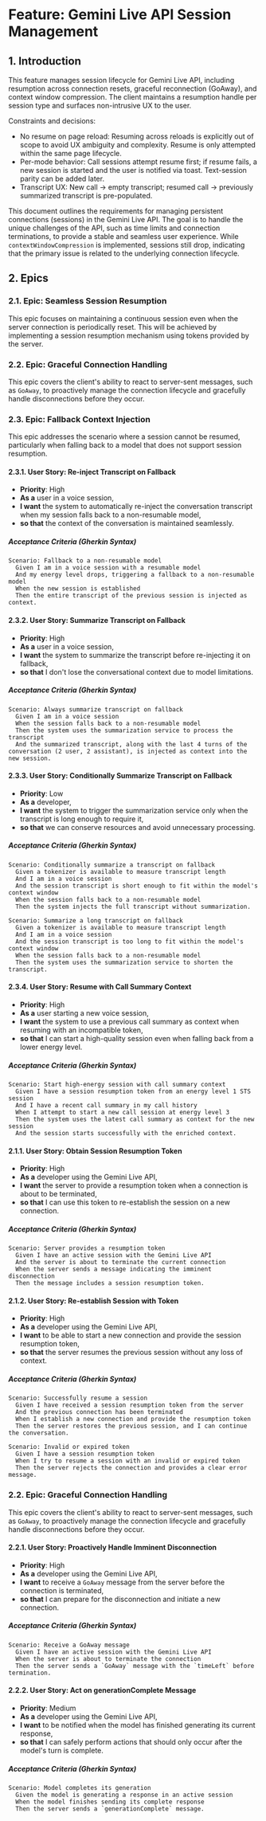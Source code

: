 # Feature: Gemini Live API Session Management

## 1. Introduction
This feature manages session lifecycle for Gemini Live API, including resumption across connection resets, graceful reconnection (GoAway), and context window compression. The client maintains a resumption handle per session type and surfaces non-intrusive UX to the user.

Constraints and decisions:
- No resume on page reload: Resuming across reloads is explicitly out of scope to avoid UX ambiguity and complexity. Resume is only attempted within the same page lifecycle.
- Per-mode behavior: Call sessions attempt resume first; if resume fails, a new session is started and the user is notified via toast. Text-session parity can be added later.
- Transcript UX: New call -> empty transcript; resumed call -> previously summarized transcript is pre-populated.

This document outlines the requirements for managing persistent connections (sessions) in the Gemini Live API. The goal is to handle the unique challenges of the API, such as time limits and connection terminations, to provide a stable and seamless user experience. While `contextWindowCompression` is implemented, sessions still drop, indicating that the primary issue is related to the underlying connection lifecycle.

## 2. Epics

### 2.1. Epic: Seamless Session Resumption
This epic focuses on maintaining a continuous session even when the server connection is periodically reset. This will be achieved by implementing a session resumption mechanism using tokens provided by the server.

### 2.2. Epic: Graceful Connection Handling
This epic covers the client's ability to react to server-sent messages, such as `GoAway`, to proactively manage the connection lifecycle and gracefully handle disconnections before they occur.

### 2.3. Epic: Fallback Context Injection
This epic addresses the scenario where a session cannot be resumed, particularly when falling back to a model that does not support session resumption.

#### 2.3.1. User Story: Re-inject Transcript on Fallback
- **Priority**: High
- **As a** user in a voice session,
- **I want** the system to automatically re-inject the conversation transcript when my session falls back to a non-resumable model,
- **so that** the context of the conversation is maintained seamlessly.

##### Acceptance Criteria (Gherkin Syntax)
```gherkin
Scenario: Fallback to a non-resumable model
  Given I am in a voice session with a resumable model
  And my energy level drops, triggering a fallback to a non-resumable model
  When the new session is established
  Then the entire transcript of the previous session is injected as context.
```

#### 2.3.2. User Story: Summarize Transcript on Fallback
- **Priority**: High
- **As a** user in a voice session,
- **I want** the system to summarize the transcript before re-injecting it on fallback,
- **so that** I don't lose the conversational context due to model limitations.

##### Acceptance Criteria (Gherkin Syntax)
```gherkin
Scenario: Always summarize transcript on fallback
  Given I am in a voice session
  When the session falls back to a non-resumable model
  Then the system uses the summarization service to process the transcript
  And the summarized transcript, along with the last 4 turns of the conversation (2 user, 2 assistant), is injected as context into the new session.
```

#### 2.3.3. User Story: Conditionally Summarize Transcript on Fallback
- **Priority**: Low
- **As a** developer,
- **I want** the system to trigger the summarization service only when the transcript is long enough to require it,
- **so that** we can conserve resources and avoid unnecessary processing.

##### Acceptance Criteria (Gherkin Syntax)
```gherkin
Scenario: Conditionally summarize a transcript on fallback
  Given a tokenizer is available to measure transcript length
  And I am in a voice session
  And the session transcript is short enough to fit within the model's context window
  When the session falls back to a non-resumable model
  Then the system injects the full transcript without summarization.

Scenario: Summarize a long transcript on fallback
  Given a tokenizer is available to measure transcript length
  And I am in a voice session
  And the session transcript is too long to fit within the model's context window
  When the session falls back to a non-resumable model
  Then the system uses the summarization service to shorten the transcript.
```

#### 2.3.4. User Story: Resume with Call Summary Context
- **Priority**: High
- **As a** user starting a new voice session,
- **I want** the system to use a previous call summary as context when resuming with an incompatible token,
- **so that** I can start a high-quality session even when falling back from a lower energy level.

##### Acceptance Criteria (Gherkin Syntax)
```gherkin
Scenario: Start high-energy session with call summary context
  Given I have a session resumption token from an energy level 1 STS session
  And I have a recent call summary in my call history
  When I attempt to start a new call session at energy level 3
  Then the system uses the latest call summary as context for the new session
  And the session starts successfully with the enriched context.
```

#### 2.1.1. User Story: Obtain Session Resumption Token
- **Priority**: High
- **As a** developer using the Gemini Live API,
- **I want** the server to provide a resumption token when a connection is about to be terminated,
- **so that** I can use this token to re-establish the session on a new connection.

##### Acceptance Criteria (Gherkin Syntax)
```gherkin
Scenario: Server provides a resumption token
  Given I have an active session with the Gemini Live API
  And the server is about to terminate the current connection
  When the server sends a message indicating the imminent disconnection
  Then the message includes a session resumption token.
```

#### 2.1.2. User Story: Re-establish Session with Token
- **Priority**: High
- **As a** developer using the Gemini Live API,
- **I want** to be able to start a new connection and provide the session resumption token,
- **so that** the server resumes the previous session without any loss of context.

##### Acceptance Criteria (Gherkin Syntax)
```gherkin
Scenario: Successfully resume a session
  Given I have received a session resumption token from the server
  And the previous connection has been terminated
  When I establish a new connection and provide the resumption token
  Then the server restores the previous session, and I can continue the conversation.

Scenario: Invalid or expired token
  Given I have a session resumption token
  When I try to resume a session with an invalid or expired token
  Then the server rejects the connection and provides a clear error message.
```
### 2.2. Epic: Graceful Connection Handling
This epic covers the client's ability to react to server-sent messages, such as `GoAway`, to proactively manage the connection lifecycle and gracefully handle disconnections before they occur.

#### 2.2.1. User Story: Proactively Handle Imminent Disconnection
- **Priority**: High
- **As a** developer using the Gemini Live API,
- **I want** to receive a `GoAway` message from the server before the connection is terminated,
- **so that** I can prepare for the disconnection and initiate a new connection.

##### Acceptance Criteria (Gherkin Syntax)
```gherkin
Scenario: Receive a GoAway message
  Given I have an active session with the Gemini Live API
  When the server is about to terminate the connection
  Then the server sends a `GoAway` message with the `timeLeft` before termination.
```

#### 2.2.2. User Story: Act on generationComplete Message
- **Priority**: Medium
- **As a** developer using the Gemini Live API,
- **I want** to be notified when the model has finished generating its current response,
- **so that** I can safely perform actions that should only occur after the model's turn is complete.

##### Acceptance Criteria (Gherkin Syntax)
```gherkin
Scenario: Model completes its generation
  Given the model is generating a response in an active session
  When the model finishes sending its complete response
  Then the server sends a `generationComplete` message.
```